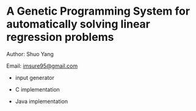 A Genetic Programming System for automatically solving linear regression problems
=================================================================================

Author: Shuo Yang

Email: imsure95@gmail.com

* input generator

* C implementation

* Java implementation

